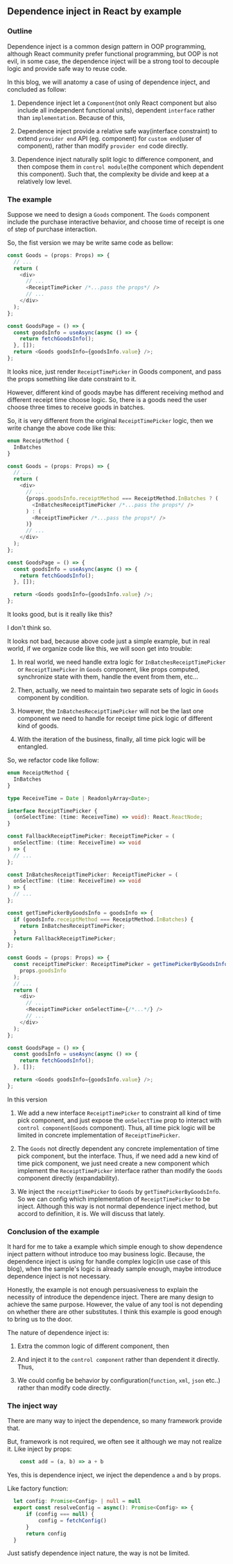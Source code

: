 ## Dependence inject in React by example

### Outline
Dependence inject is a common design pattern in OOP programming, \
although React community prefer functional programming, but OOP is
not evil, in some case, the dependence inject will be a strong tool
to decouple logic and provide safe way to reuse code.

In this blog, we will anatomy a case of using of dependence inject,
and concluded as follow:

1. Dependence inject let a `Component`(not only React component but
 also include all independent functional units), dependent `interface`
 rather than `implementation`. Because of this,

2. Dependence inject provide a relative safe way(interface constraint)
to extend `provider end` API (eg. component) for `custom end`(user of component),
rather than modify `provider end` code directly.

3. Dependence inject naturally split logic to difference component,
and then compose them in `control module`(the component which dependent this
component). Such that, the complexity be divide and keep at a relatively low
level.

### The example
Suppose we need to design a `Goods` component.
The `Goods` component include the purchase interactive behavior,
and choose time of receipt is one of step of purchase interaction.

So, the fist version we may be write same code as bellow:

```typescript
const Goods = (props: Props) => {
  // ...
  return (
    <div>
      // ...
      <ReceiptTimePicker /*...pass the props*/ />
      // ...
    </div>
  );
};

const GoodsPage = () => {
  const goodsInfo = useAsync(async () => {
    return fetchGoodsInfo();
  }, []);
  return <Goods goodsInfo={goodsInfo.value} />;
};
```

It looks nice, just render `ReceiptTimePicker` in Goods component,
and pass the props something like date constraint to it.

However, different kind of goods maybe has different receiving
method and different receipt time choose logic. So, there is a
goods need the user choose three times to receive goods in batches.

So, it is very different from the original `ReceiptTimePicker` logic,
then we write change the above code like this:

```typescript
enum ReceiptMethod {
  InBatches
}

const Goods = (props: Props) => {
  // ...
  return (
    <div>
      // ...
      {props.goodsInfo.receiptMethod === ReceiptMethod.InBatches ? (
        <InBatchesReceiptTimePicker /*...pass the props*/ />
      ) : (
        <ReceiptTimePicker /*...pass the props*/ />
      )}
      // ...
    </div>
  );
};

const GoodsPage = () => {
  const goodsInfo = useAsync(async () => {
    return fetchGoodsInfo();
  }, []);

  return <Goods goodsInfo={goodsInfo.value} />;
};
```

It looks good, but is it really like this?

I don't think so.

It looks not bad, because above code just a simple
example, but in real world, if we organize code like this,
we will soon get into trouble:

1. In real world, we need handle extra logic for
`InBatchesReceiptTimePicker` or `ReceiptTimePicker` in `Goods`
component, like props computed, synchronize state with them,
handle the event from them, etc...

2. Then, actually, we need to maintain two separate sets of
logic in `Goods` component by condition.

3. However, the `InBatchesReceiptTimePicker` will not be
the last one component we need to handle
for receipt time pick logic of different kind
of goods.

4. With the iteration of the business, finally,
all time pick logic will be entangled.


So, we refactor code like follow:

```typescript
enum ReceiptMethod {
  InBatches
}

type ReceiveTime = Date | ReadonlyArray<Date>;

interface ReceiptTimePicker {
  (onSelectTime: (time: ReceiveTime) => void): React.ReactNode;
}

const FallbackReceiptTimePicker: ReceiptTimePicker = (
  onSelectTime: (time: ReceiveTime) => void
) => {
  // ...
};

const InBatchesReceiptTimePicker: ReceiptTimePicker = (
  onSelectTime: (time: ReceiveTime) => void
) => {
  // ...
};

const getTimePickerByGoodsInfo = goodsInfo => {
  if (goodsInfo.receiptMethod === ReceiptMethod.InBatches) {
    return InBatchesReceiptTimePicker;
  }
  return FallbackReceiptTimePicker;
};

const Goods = (props: Props) => {
  const receiptTimePicker: ReceiptTimePicker = getTimePickerByGoodsInfo(
    props.goodsInfo
  );
  // ...
  return (
    <div>
      // ...
      <ReceiptTimePicker onSelectTime={/*...*/} />
      // ...
    </div>
  );
};

const GoodsPage = () => {
  const goodsInfo = useAsync(async () => {
    return fetchGoodsInfo();
  }, []);

  return <Goods goodsInfo={goodsInfo.value} />;
};
```

In this version
1. We add a new interface `ReceiptTimePicker` to
constraint all kind of time pick component, and just expose the
`onSelectTime` prop to interact with `control component`(`Goods` component).
Thus, all time pick logic will be limited in concrete implementation of
`ReceiptTimePicker`.

2. The `Goods` not directly dependent any concrete implementation of time
pick component, but the interface. Thus, if we need add a new kind of
time pick component, we just need create a new component which implement
the `ReceiptTimePicker` interface rather than modify the `Goods` component
directly (expandability).

3. We inject the `receiptTimePicker` to `Goods` by `getTimePickerByGoodsInfo`.
So we can config which implementation of `ReceiptTimePicker` to be inject.
Although this way is not normal dependence inject method,
but accord to definition, it is. We will discuss that lately.


### Conclusion of the example

It hard for me to take a example which simple enough to
show dependence inject pattern without introduce too
may business logic. Because, the dependence inject
is using for handle complex logic(in use case of this blog),
when the sample's logic is already sample enough, maybe introduce
dependence inject is not necessary.

Honestly, the example is not enough persuasiveness to
explain the necessity of introduce the dependence inject.
There are many design to achieve the same purpose.
However, the value of any tool is not depending on
whether there are other substitutes.
I think this example is good enough to bring us to the door.

The nature of dependence inject is:
1. Extra the common logic of different component, then

2. And inject it to the `control component` rather than
dependent it directly. Thus,

3. We could config be behavior by configuration(`function`, `xml`, `json` etc..) rather than
modify code directly.

### The inject way

There are many way to inject the dependence, so many framework provide
that.

But, framework is not required, we often see it although we may not realize
it. Like inject by props:

```typescript
    const add = (a, b) => a + b
```

Yes, this is dependence inject, we inject the dependence `a` and `b`
by props.

Like factory function:

```typescript
  let config: Promise<Config> | null = null
  export const resolveConfig = async(): Promise<Config> => {
      if (config === null) {
          config = fetchConfig()
      }
      return config
  }
```

Just satisfy dependence inject nature, the way is not be limited.




































